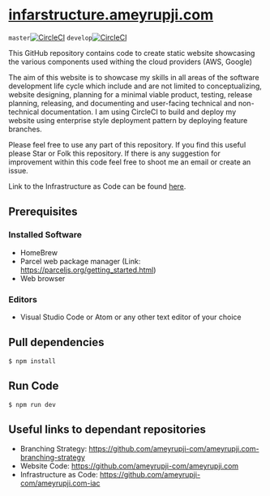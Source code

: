 # [infarstructure.ameyrupji.com](http://infarstructure.ameyrupji.com)

`master`[![CircleCI](https://circleci.com/gh/ameyrupji-com/infrastructure.ameyrupji.com.svg?style=shield)](https://circleci.com/gh/ameyrupji-com/infrastructure.ameyrupji.com)  `develop`[![CircleCI](https://circleci.com/gh/ameyrupji-com/infrastructure.ameyrupji.com/tree/develop.svg?style=shield)](https://circleci.com/gh/ameyrupji-com/infrastructure.ameyrupji.com/tree/develop)

This GitHub repository contains code to create static  website showcasing the various components used withing the cloud providers (AWS, Google)

The aim of this website is to showcase my skills in all areas of the software development life cycle which include and are not limited to conceptualizing, website designing, planning for a minimal viable product, testing, release planning, releasing, and documenting and user-facing technical and non-technical documentation. I am using CircleCI to build and deploy my website using enterprise style deployment pattern by deploying feature branches.

Please feel free to use any part of this repository. If you find this useful please Star or Folk this repository. If there is any suggestion for improvement within this code feel free to shoot me an email or create an issue.

Link to the Infrastructure as Code can be found [here](https://github.com/ameyrupji-com/ameyrupji.com-iac).

## Prerequisites

### Installed Software 

- HomeBrew
- Parcel web package manager (Link: https://parceljs.org/getting_started.html)
- Web browser

### Editors 

- Visual Studio Code or Atom or any other text editor of your choice 

## Pull dependencies

```
$ npm install
```

## Run Code

```
$ npm run dev
```

## Useful links to dependant repositories

- Branching Strategy: https://github.com/ameyrupji-com/ameyrupji.com-branching-strategy
- Website Code: https://github.com/ameyrupji-com/ameyrupji.com
- Infrastructure as Code: https://github.com/ameyrupji-com/ameyrupji.com-iac